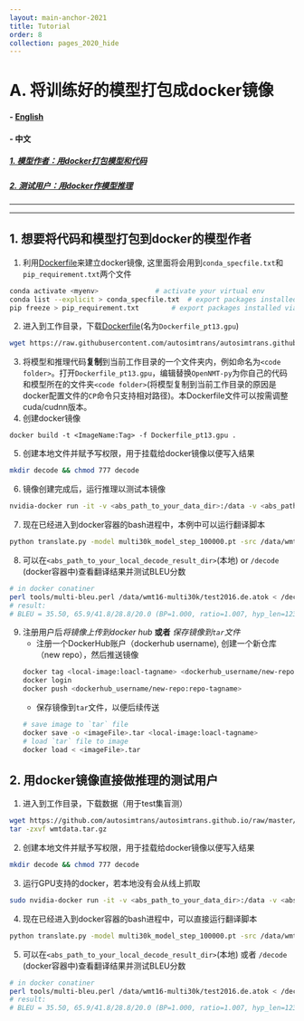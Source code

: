 ```yaml
---
layout: main-anchor-2021
title: Tutorial
order: 8 
collection: pages_2020_hide
---
```



# A. 将训练好的模型打包成docker镜像
#### - [English](/tutorial)
#### - 中文
##### [1. 模型作者：用docker打包模型和代码](#1-想要将代码和模型打包到docker的模型作者)
##### [2. 测试用户：用docker作模型推理](#2-用docker镜像直接做推理的测试用户)


----

----

## 1. 想要将代码和模型打包到docker的模型作者
1. 利用[Dockerfile](https://github.com/autosimtrans/autosimtrans.github.io/raw/master/sp/Dockerfile_pt13.gpu)来建立docker镜像, 这里面将会用到`conda_specfile.txt`和`pip_requirement.txt`两个文件
```bash
conda activate <myenv>				# activate your virtual env
conda list --explicit > conda_specfile.txt 	# export packages installed via conda
pip freeze > pip_requirement.txt		# export packages installed via pip
```
2. 进入到工作目录，下载[Dockerfile](https://github.com/autosimtrans/autosimtrans.github.io/raw/master/sp/Dockerfile_pt13.gpu)(名为`Dockerfile_pt13.gpu`)
```bash
wget https://raw.githubusercontent.com/autosimtrans/autosimtrans.github.io/master/sp/Dockerfile_pt13.gpu
```
3. 将模型和推理代码**复制**到当前工作目录的一个文件夹内，例如命名为`<code folder>`。打开`Dockerfile_pt13.gpu`，编辑替换`OpenNMT-py`为你自己的代码和模型所在的文件夹`<code folder>`(将模型复制到当前工作目录的原因是docker配置文件的`CP`命令只支持相对路径)。本Dockerfile文件可以按需调整cuda/cudnn版本。
4. 创建docker镜像
```
docker build -t <ImageName:Tag> -f Dockerfile_pt13.gpu .
```
5. 创建本地文件并赋予写权限，用于挂载给docker镜像以便写入结果
```bash
mkdir decode && chmod 777 decode
```
6. 镜像创建完成后，运行推理以测试本镜像
```bash
nvidia-docker run -it -v <abs_path_to_your_data_dir>:/data -v <abs_path_to_your_local_decode_result_dir>:/decode <ImageName:Tag> bash
```
7. 现在已经进入到docker容器的bash进程中，本例中可以运行翻译脚本
```bash
python translate.py -model multi30k_model_step_100000.pt -src /data/wmt16-multi30k/test2016.en.atok  -tgt /data/wmt16-multi30k/test2016.de.atok  -replace_unk -verbose -output /decode/multi30k.test.pred.atok
```
8. 可以在`<abs_path_to_your_local_decode_result_dir>`(本地) or `/decode` (docker容器中)查看翻译结果并测试BLEU分数
```bash	
# in docker conatiner
perl tools/multi-bleu.perl /data/wmt16-multi30k/test2016.de.atok < /decode/multi30k.test.pred.atok
# result:
# BLEU = 35.50, 65.9/41.8/28.8/20.0 (BP=1.000, ratio=1.007, hyp_len=12323, ref_len=12242)
```

9. 注册用户后*将镜像上传到docker hub* **或者** *保存镜像到`tar`文件*
	- 注册一个DockerHub账户（dockerhub username), 创建一个新仓库（new repo），然后推送镜像
	```bash	
	docker tag <local-image:loacl-tagname> <dockerhub_username/new-repo:repo-tagname>
	docker login
	docker push <dockerhub_username/new-repo:repo-tagname>
	```
	- 保存镜像到`tar`文件，以便后续传送
	```bash
	# save image to `tar` file
	docker save -o <imageFile>.tar <local-image:loacl-tagname>
	# load `tar` file to image
	docker load < <imageFile>.tar
	```



## 2. 用docker镜像直接做推理的测试用户
1. 进入到工作目录，下载数据（用于test集盲测）
```bash
wget https://github.com/autosimtrans/autosimtrans.github.io/raw/master/sp/wmtdata.tar.gz
tar -zxvf wmtdata.tar.gz
```
2. 创建本地文件并赋予写权限，用于挂载给docker镜像以便写入结果
```bash
mkdir decode && chmod 777 decode
```
3. 运行GPU支持的docker，若本地没有会从线上抓取
```bash
sudo nvidia-docker run -it -v <abs_path_to_your_data_dir>:/data -v <abs_path_to_your_local_decode_result_dir>:/decode kaiboliu/onmt-py_en2de:torch1.3-gpu bash
```
4. 现在已经进入到docker容器的bash进程中，可以直接运行翻译脚本
```bash
python translate.py -model multi30k_model_step_100000.pt -src /data/wmt16-multi30k/test2016.en.atok -replace_unk -verbose -output /decode/multi30k.test.pred.atok
```
5. 可以在`<abs_path_to_your_local_decode_result_dir>`(本地) 或者 `/decode` (docker容器中)查看翻译结果并测试BLEU分数
```bash	
# in docker conatiner
perl tools/multi-bleu.perl /data/wmt16-multi30k/test2016.de.atok < /decode/multi30k.test.pred.atok
# result:
# BLEU = 35.50, 65.9/41.8/28.8/20.0 (BP=1.000, ratio=1.007, hyp_len=12323, ref_len=12242)
```

